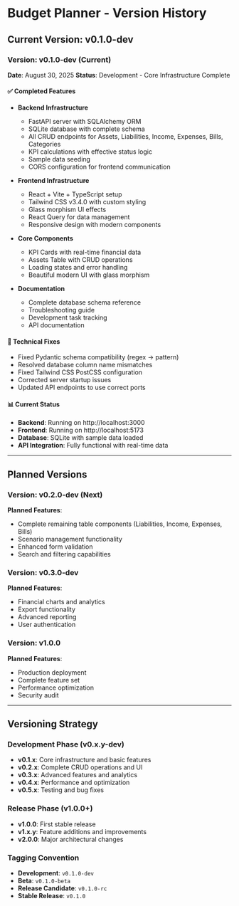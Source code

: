 # Budget Planner - Version History

## Current Version: v0.1.0-dev

### Version: v0.1.0-dev (Current)
**Date**: August 30, 2025
**Status**: Development - Core Infrastructure Complete

#### ✅ Completed Features
- **Backend Infrastructure**
  - FastAPI server with SQLAlchemy ORM
  - SQLite database with complete schema
  - All CRUD endpoints for Assets, Liabilities, Income, Expenses, Bills, Categories
  - KPI calculations with effective status logic
  - Sample data seeding
  - CORS configuration for frontend communication

- **Frontend Infrastructure**
  - React + Vite + TypeScript setup
  - Tailwind CSS v3.4.0 with custom styling
  - Glass morphism UI effects
  - React Query for data management
  - Responsive design with modern components

- **Core Components**
  - KPI Cards with real-time financial data
  - Assets Table with CRUD operations
  - Loading states and error handling
  - Beautiful modern UI with glass morphism

- **Documentation**
  - Complete database schema reference
  - Troubleshooting guide
  - Development task tracking
  - API documentation

#### 🔧 Technical Fixes
- Fixed Pydantic schema compatibility (regex → pattern)
- Resolved database column name mismatches
- Fixed Tailwind CSS PostCSS configuration
- Corrected server startup issues
- Updated API endpoints to use correct ports

#### 📊 Current Status
- **Backend**: Running on http://localhost:3000
- **Frontend**: Running on http://localhost:5173
- **Database**: SQLite with sample data loaded
- **API Integration**: Fully functional with real-time data

---

## Planned Versions

### Version: v0.2.0-dev (Next)
**Planned Features**:
- Complete remaining table components (Liabilities, Income, Expenses, Bills)
- Scenario management functionality
- Enhanced form validation
- Search and filtering capabilities

### Version: v0.3.0-dev
**Planned Features**:
- Financial charts and analytics
- Export functionality
- Advanced reporting
- User authentication

### Version: v1.0.0
**Planned Features**:
- Production deployment
- Complete feature set
- Performance optimization
- Security audit

---

## Versioning Strategy

### Development Phase (v0.x.y-dev)
- **v0.1.x**: Core infrastructure and basic features
- **v0.2.x**: Complete CRUD operations and UI
- **v0.3.x**: Advanced features and analytics
- **v0.4.x**: Performance and optimization
- **v0.5.x**: Testing and bug fixes

### Release Phase (v1.0.0+)
- **v1.0.0**: First stable release
- **v1.x.y**: Feature additions and improvements
- **v2.0.0**: Major architectural changes

### Tagging Convention
- **Development**: `v0.1.0-dev`
- **Beta**: `v0.1.0-beta`
- **Release Candidate**: `v0.1.0-rc`
- **Stable Release**: `v0.1.0`
